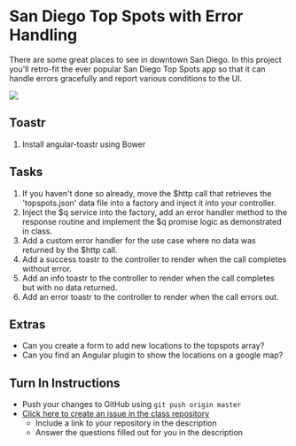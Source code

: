 # San Diego Top Spots with Error Handling

There are some great places to see in downtown San Diego. In this project you'll retro-fit the ever popular San Diego Top Spots app so that it can handle errors gracefully and report various conditions to the UI.

<img src="http://i.imgur.com/4UU4Ye4.png" />

## Toastr
1. Install angular-toastr using Bower

## Tasks
1. If you haven't done so already, move the $http call that retrieves the 'topspots.json' data file into a factory and inject it into your controller.
2. Inject the $q service into the factory, add an error handler method to the response routine and implement the $q promise logic as demonstrated in class.
3. Add a custom error handler for the use case where no data was returned by the $http call.
4. Add a success toastr to the controller to render when the call completes without error.
5. Add an info toastr to the controller to render when the call completes but with no data returned.
6. Add an error toastr to the controller to render when the call errors out.

## Extras
- Can you create a form to add new locations to the topspots array?
- Can you find an Angular plugin to show the locations on a google map?

## Turn In Instructions
* Push your changes to GitHub using `git push origin master`
* [Click here to create an issue in the class repository](https://www.github.com/OriginCodeAcademy/2016-SC-SummerCohort/issues/new?title=08-TopSpotsAngular-ErrorHandling&body=1.%20Where%20can%20I%20find%20your%20repository%3F%20(Paste%20the%20url%20of%20your%20repository%20below)%0A%0A2.%20What%20did%20you%20enjoy%20most%20about%20this%20project%3F%0A%0A3.%20What%20was%20the%20toughest%20part%3F%0A%0A)
    * Include a link to your repository in the description
    * Answer the questions filled out for you in the description